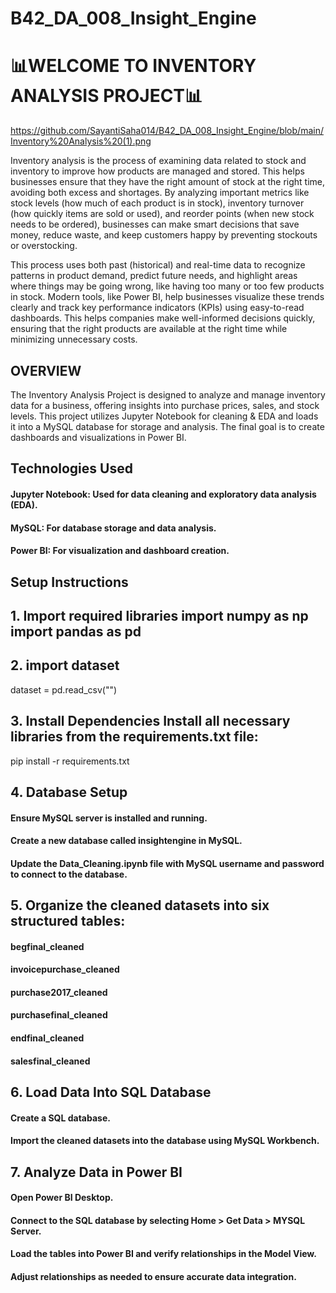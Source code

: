 # B42_DA_008_Insight_Engine

# 📊WELCOME TO INVENTORY ANALYSIS PROJECT📊

https://github.com/SayantiSaha014/B42_DA_008_Insight_Engine/blob/main/Inventory%20Analysis%20(1).png

Inventory analysis is the process of examining data related to stock and inventory to improve how products are managed and stored. This helps businesses ensure that they have the right amount of stock at the right time, avoiding both excess and shortages. By analyzing important metrics like stock levels (how much of each product is in stock), inventory turnover (how quickly items are sold or used), and reorder points (when new stock needs to be ordered), businesses can make smart decisions that save money, reduce waste, and keep customers happy by preventing stockouts or overstocking.

This process uses both past (historical) and real-time data to recognize patterns in product demand, predict future needs, and highlight areas where things may be going wrong, like having too many or too few products in stock. Modern tools, like Power BI, help businesses visualize these trends clearly and track key performance indicators (KPIs) using easy-to-read dashboards. This helps companies make well-informed decisions quickly, ensuring that the right products are available at the right time while minimizing unnecessary costs.
## OVERVIEW
The Inventory Analysis Project is designed to analyze and manage inventory data for a business, offering insights into purchase prices, sales, and stock levels. This project utilizes Jupyter Notebook for cleaning & EDA and loads it into a MySQL database for storage and analysis. The final goal is to create dashboards and visualizations in Power BI.
## Technologies Used
#### Jupyter Notebook: Used for data cleaning and exploratory data analysis (EDA).
#### MySQL: For database storage and data analysis.
#### Power BI: For visualization and dashboard creation.
## Setup Instructions
## 1. Import required libraries import numpy as np import pandas as pd
## 2. import dataset
dataset = pd.read_csv("")
## 3. Install Dependencies Install all necessary libraries from the requirements.txt file:
pip install -r requirements.txt
## 4. Database Setup
#### Ensure MySQL server is installed and running.
#### Create a new database called insightengine in MySQL.
#### Update the Data_Cleaning.ipynb file with MySQL username and password to connect to the database.
## 5. Organize the cleaned datasets into six structured tables:
#### begfinal_cleaned
#### invoicepurchase_cleaned
#### purchase2017_cleaned
#### purchasefinal_cleaned
#### endfinal_cleaned
#### salesfinal_cleaned
## 6.  Load Data Into SQL Database
#### Create a SQL database.
#### Import the cleaned datasets into the database using MySQL Workbench.
## 7. Analyze Data in Power BI
#### Open Power BI Desktop.
#### Connect to the SQL database by selecting Home > Get Data > MYSQL Server.
#### Load the tables into Power BI and verify relationships in the Model View.
#### Adjust relationships as needed to ensure accurate data integration.
